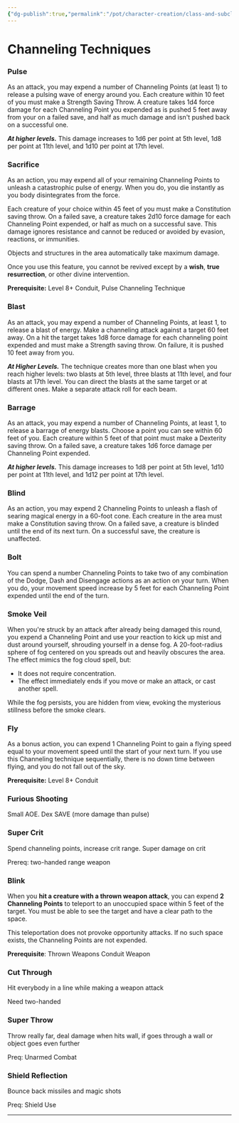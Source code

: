 ```yaml
---
{"dg-publish":true,"permalink":"/pot/character-creation/class-and-subclasses/conduit/conduit-channeling-technique-list-v1/","tags":["character-creation","conduit"]}
---
```


# Channeling Techniques

### Pulse

As an attack, you may expend a number of Channeling Points (at least 1) to release a pulsing wave of energy around you. Each creature within 10 feet of you must make a Strength Saving Throw. A creature takes 1d4 force damage for each Channeling Point you expended as is pushed 5 feet away from your on a failed save, and half as much damage and isn't pushed back on a successful one.

***At higher levels.*** This damage increases to 1d6 per point at 5th level, 1d8 per point at 11th level, and 1d10 per point at 17th level.

### Sacrifice

As an action, you may expend all of your remaining Channeling Points to unleash a catastrophic pulse of energy. When you do, you die instantly as you body disintegrates from the force.

Each creature of your choice within 45 feet of you must make a Constitution saving throw. On a failed save, a creature takes 2d10 force damage for each Channeling Point expended, or half as much on a successful save. This damage ignores resistance and cannot be reduced or avoided by evasion, reactions, or immunities.

Objects and structures in the area automatically take maximum damage.

Once you use this feature, you cannot be revived except by a **wish**, **true resurrection**, or other divine intervention.

**Prerequisite:** Level 8+ Conduit, Pulse Channeling Technique

### Blast

As an attack, you may expend a number of Channeling Points, at least 1, to release a blast of energy. Make a channeling attack against a target 60 feet away. On a hit the target takes 1d8 force damage for each channeling point expended and must make a Strength saving throw. On failure, it is pushed 10 feet away from you.

**_At Higher Levels._** The technique creates more than one blast when you reach higher levels: two blasts at 5th level, three blasts at 11th level, and four blasts at 17th level. You can direct the blasts at the same target or at different ones. Make a separate attack roll for each beam.

### Barrage

As an attack, you may expend a number of Channeling Points, at least 1, to release a barrage of energy blasts. Choose a point you can see within 60 feet of you. Each creature within 5 feet of that point must make a Dexterity saving throw. On a failed save, a creature takes 1d6 force damage per Channeling Point expended. 

***At higher levels.*** This damage increases to 1d8 per point at 5th level, 1d10 per point at 11th level, and 1d12 per point at 17th level.

### Blind

As an action, you may expend 2 Channeling Points to unleash a flash of searing magical energy in a 60-foot cone. Each creature in the area must make a Constitution saving throw. On a failed save, a creature is blinded until the end of its next turn. On a successful save, the creature is unaffected.

### Bolt
You can spend a number Channeling Points to take two of any combination of the Dodge, Dash and Disengage actions as an action on your turn. When you do, your movement speed increase by 5 feet for each Channeling Point expended until the end of the turn.

### Smoke Veil

When you're struck by an attack after already being damaged this round, you expend a Channeling Point and use your reaction to kick up mist and dust around yourself, shrouding yourself in a dense fog. A 20-foot-radius sphere of fog centered on you spreads out and heavily obscures the area. The effect mimics the fog cloud spell, but:
- It does not require concentration.
- The effect immediately ends if you move or make an attack, or cast another spell.

While the fog persists, you are hidden from view, evoking the mysterious stillness before the smoke clears.

### Fly

As a bonus action, you can expend 1 Channeling Point to gain a flying speed equal to your movement speed until the start of your next turn. If you use this Channeling technique sequentially, there is no down time between flying, and you do not fall out of the sky.

**Prerequisite:** Level 8+ Conduit


### Furious Shooting
Small AOE. Dex SAVE (more damage than pulse)


### Super Crit
Spend channeling points, increase crit range. Super damage on crit


Prereq: two-handed range weapon



### Blink

When you **hit a creature with a thrown weapon attack**, you can expend **2 Channeling Points** to teleport to an unoccupied space within 5 feet of the target. You must be able to see the target and have a clear path to the space.

This teleportation does not provoke opportunity attacks. If no such space exists, the Channeling Points are not expended.

**Prerequisite**: Thrown Weapons Conduit Weapon


### Cut Through
Hit everybody in a line while making a weapon attack

Need two-handed


### Super Throw
Throw really far, deal damage when hits wall, if goes through a wall or object goes even further

Preq: Unarmed Combat


### Shield Reflection
Bounce back missiles and magic shots

Preq: Shield Use

---


